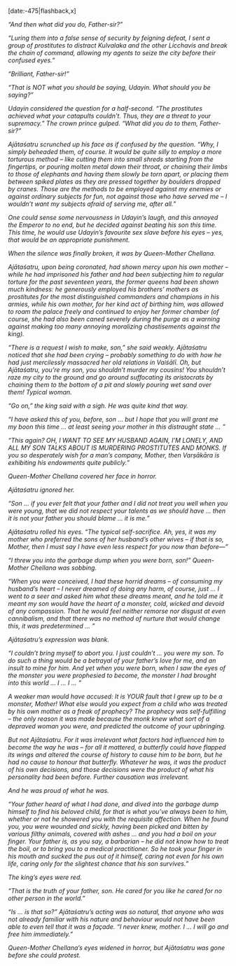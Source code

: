 [date:-475|flashback,x]

_“And then what did you do, Father-sir?”_

_“Luring them into a false sense of security by feigning defeat, I sent a group of prostitutes to distract Kulvalaka and the other Licchavis and break the chain of command, allowing my agents to seize the city before their confused eyes.”_

_“Brilliant, Father-sir!”_

_“That is NOT what you should be saying, Udayin. What should you be saying?”_

_Udayin considered the question for a half-second. “The prostitutes achieved what your catapults couldn’t. Thus, they are a threat to your supremacy.” The crown prince gulped. “What did you do to them, Father-sir?”_

_Ajātaśatru scrunched up his face as if confused by the question. “Why, I simply beheaded them, of course. It would be quite silly to employ a more torturous method – like cutting them into small shreds starting from the fingertips, or pouring molten metal down their throat, or chaining their limbs to those of elephants and having them slowly be torn apart, or placing them between spiked plates as they are pressed together by boulders dropped by cranes. Those are the methods to be employed against my enemies or against ordinary subjects for fun, not against those who have served me – I wouldn’t want my subjects afraid of serving me, after all.”_

_One could sense some nervousness in Udayin’s laugh, and this annoyed the Emperor to no end, but he decided against beating his son this time. This time, he would use Udayin’s favourite sex slave before his eyes – yes, that would be an appropriate punishment._

_When the silence was finally broken, it was by Queen-Mother Chellana._

_Ajātaśatru, upon being coronated, had shown mercy upon his own mother – while he had imprisoned his father and had been subjecting him to regular torture for the past seventeen years, the former queens had been shown much kindness: he generously employed his brothers’ mothers as prostitutes for the most distinguished commanders and champions in his armies, while his own mother, for her kind act of birthing him, was allowed to roam the palace freely and continued to enjoy her former chamber (of course, she had also been caned severely during the purge as a warning against making too many annoying moralizing chastisements against the king)._

_“There is a request I wish to make, son,” she said weakly. Ajātaśatru noticed that she had been crying – probably something to do with how he had just mercilessly massacred her old relations in Vaiśālī. Oh, but Ajātaśatru, you’re my son, you shouldn’t murder my cousins! You shouldn’t raze my city to the ground and go around suffocating its aristocrats by chaining them to the bottom of a pit and slowly pouring wet sand over them! Typical woman._

_“Go on,” the king said with a sigh. He was quite kind that way._

_“I have asked this of you, before, son … but I hope that you will grant me my boon this time … at least seeing your mother in this distraught state … ”_

_“This again? OH, I WANT TO SEE MY HUSBAND AGAIN, I’M LONELY, AND ALL MY SON TALKS ABOUT IS MURDERING PROSTITUTES AND MONKS. If you so desperately wish for a man’s company, Mother, then Varṣākāra is exhibiting his endowments quite publicly.”_

_Queen-Mother Chellana covered her face in horror._

_Ajātaśatru ignored her._

_“Son … if you ever felt that your father and I did not treat you well when you were young, that we did not respect your talents as we should have … then it is not your father you should blame … it is me.”_

_Ajātaśatru rolled his eyes. “The typical self-sacrifice. Ah, yes, it was my mother who preferred the sons of her husband’s other wives – if that is so, Mother, then I must say I have even less respect for you now than before—”_

_“I threw you into the garbage dump when you were born, son!” Queen-Mother Chellana was sobbing._

_“When you were conceived, I had these horrid dreams – of consuming my husband’s heart – I never dreamed of doing any harm, of course, just … I went to a seer and asked him what these dreams meant, and he told me it meant my son would have the heart of a monster, cold, wicked and devoid of any compassion. That he would feel neither remorse nor disgust at even cannibalism, and that there was no method of nurture that would change this, it was predetermined … ”_

_Ajātaśatru’s expression was blank._

_“I couldn’t bring myself to abort you. I just couldn’t … you were my son. To do such a thing would be a betrayal of your father’s love for me, and an insult to mine for him. And yet when you were born, when I saw the eyes of the monster you were prophesied to become, the monster I had brought into this world … I … I … ”_

_A weaker man would have accused: It is YOUR fault that I grew up to be a monster, Mother! What else would you expect from a child who was treated by his own mother as a freak of prophecy? The prophecy was self-fulfilling – the only reason it was made because the monk knew what sort of a depraved woman you were, and predicted the outcome of your upbringing._

_But not Ajātaśatru. For it was irrelevant what factors had influenced him to become the way he was – for all it mattered, a butterfly could have flapped its wings and altered the course of history to cause him to be born, but he had no cause to honour that butterfly. Whatever he was, it was the product of his own decisions, and those decisions were the product of what his personality had been before. Further causation was irrelevant._

_And he was proud of what he was._

_“Your father heard of what I had done, and dived into the garbage dump himself to find his beloved child, for that is what you’ve always been to him, whether or not he showered you with the requisite affection. When he found you, you were wounded and sickly, having been picked and bitten by various filthy animals, covered with ashes … and you had a boil on your finger. Your father is, as you say, a barbarian – he did not know how to treat the boil, or to bring you to a medical practitioner. So he took your finger in his mouth and sucked the pus out of it himself, caring not even for his own life, caring only for the slightest chance that his son survives.”_

_The king’s eyes were red._

_“That is the truth of your father, son. He cared for you like he cared for no other person in the world.”_

_“Is … is that so?” Ajātaśatru’s acting was so natural, that anyone who was not already familiar with his nature and behaviour would not have been able to even tell that it was a façade. “I never knew, mother. I … I will go and free him immediately.”_

_Queen-Mother Chellana’s eyes widened in horror, but Ajātaśatru was gone before she could protest._